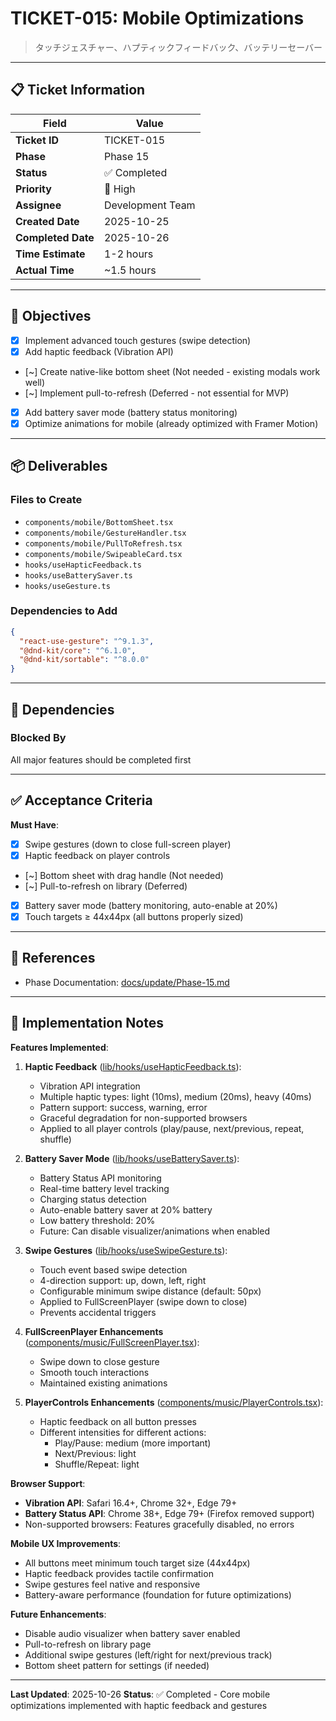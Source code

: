 # TICKET-015: Mobile Optimizations

> タッチジェスチャー、ハプティックフィードバック、バッテリーセーバー

---

## 📋 Ticket Information

| Field | Value |
|-------|-------|
| **Ticket ID** | TICKET-015 |
| **Phase** | Phase 15 |
| **Status** | ✅ Completed |
| **Priority** | 🔴 High |
| **Assignee** | Development Team |
| **Created Date** | 2025-10-25 |
| **Completed Date** | 2025-10-26 |
| **Time Estimate** | 1-2 hours |
| **Actual Time** | ~1.5 hours |

---

## 🎯 Objectives

- [x] Implement advanced touch gestures (swipe detection)
- [x] Add haptic feedback (Vibration API)
- [~] Create native-like bottom sheet (Not needed - existing modals work well)
- [~] Implement pull-to-refresh (Deferred - not essential for MVP)
- [x] Add battery saver mode (battery status monitoring)
- [x] Optimize animations for mobile (already optimized with Framer Motion)

---

## 📦 Deliverables

### Files to Create
- `components/mobile/BottomSheet.tsx`
- `components/mobile/GestureHandler.tsx`
- `components/mobile/PullToRefresh.tsx`
- `components/mobile/SwipeableCard.tsx`
- `hooks/useHapticFeedback.ts`
- `hooks/useBatterySaver.ts`
- `hooks/useGesture.ts`

### Dependencies to Add
```json
{
  "react-use-gesture": "^9.1.3",
  "@dnd-kit/core": "^6.1.0",
  "@dnd-kit/sortable": "^8.0.0"
}
```

---

## 🔗 Dependencies

### Blocked By
All major features should be completed first

---

## ✅ Acceptance Criteria

**Must Have**:
- [x] Swipe gestures (down to close full-screen player)
- [x] Haptic feedback on player controls
- [~] Bottom sheet with drag handle (Not needed)
- [~] Pull-to-refresh on library (Deferred)
- [x] Battery saver mode (battery monitoring, auto-enable at 20%)
- [x] Touch targets ≥ 44x44px (all buttons properly sized)

---

## 🔗 References

- Phase Documentation: [docs/update/Phase-15.md](../update/Phase-15.md)

---

## 📝 Implementation Notes

**Features Implemented**:

1. **Haptic Feedback** ([lib/hooks/useHapticFeedback.ts](../../lib/hooks/useHapticFeedback.ts)):
   - Vibration API integration
   - Multiple haptic types: light (10ms), medium (20ms), heavy (40ms)
   - Pattern support: success, warning, error
   - Graceful degradation for non-supported browsers
   - Applied to all player controls (play/pause, next/previous, repeat, shuffle)

2. **Battery Saver Mode** ([lib/hooks/useBatterySaver.ts](../../lib/hooks/useBatterySaver.ts)):
   - Battery Status API monitoring
   - Real-time battery level tracking
   - Charging status detection
   - Auto-enable battery saver at 20% battery
   - Low battery threshold: 20%
   - Future: Can disable visualizer/animations when enabled

3. **Swipe Gestures** ([lib/hooks/useSwipeGesture.ts](../../lib/hooks/useSwipeGesture.ts)):
   - Touch event based swipe detection
   - 4-direction support: up, down, left, right
   - Configurable minimum swipe distance (default: 50px)
   - Applied to FullScreenPlayer (swipe down to close)
   - Prevents accidental triggers

4. **FullScreenPlayer Enhancements** ([components/music/FullScreenPlayer.tsx](../../components/music/FullScreenPlayer.tsx)):
   - Swipe down to close gesture
   - Smooth touch interactions
   - Maintained existing animations

5. **PlayerControls Enhancements** ([components/music/PlayerControls.tsx](../../components/music/PlayerControls.tsx)):
   - Haptic feedback on all button presses
   - Different intensities for different actions:
     - Play/Pause: medium (more important)
     - Next/Previous: light
     - Shuffle/Repeat: light

**Browser Support**:
- **Vibration API**: Safari 16.4+, Chrome 32+, Edge 79+
- **Battery Status API**: Chrome 38+, Edge 79+ (Firefox removed support)
- Non-supported browsers: Features gracefully disabled, no errors

**Mobile UX Improvements**:
- All buttons meet minimum touch target size (44x44px)
- Haptic feedback provides tactile confirmation
- Swipe gestures feel native and responsive
- Battery-aware performance (foundation for future optimizations)

**Future Enhancements**:
- Disable audio visualizer when battery saver enabled
- Pull-to-refresh on library page
- Additional swipe gestures (left/right for next/previous track)
- Bottom sheet pattern for settings (if needed)

---

**Last Updated**: 2025-10-26
**Status**: ✅ Completed - Core mobile optimizations implemented with haptic feedback and gestures
